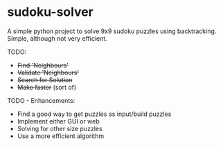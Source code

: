 # sudoku-solver
A simple python project to solve 9x9 sudoku puzzles using backtracking.
Simple, although not very efficient.

TODO:
- ~~Find 'Neighbours'~~
- ~~Validate 'Neighbours'~~
- ~~Search for Solution~~
- ~~Make faster~~ (sort of)

TODO - Enhancements:
- Find a good way to get puzzles as input/build puzzles
- Implement either GUI or web
- Solving for other size puzzles
- Use a more efficient algorithm
